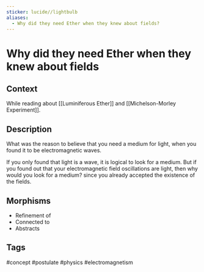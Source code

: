 ```yaml
---
sticker: lucide//lightbulb
aliases:
  - Why did they need Ether when they knew about fields?
---
```

# Why did they need Ether when they knew about fields
## Context
While reading about [[Luminiferous Ether]] and [[Michelson-Morley Experiment]].

## Description

What was the reason to believe that you need a medium for light, when you found it to be electromagnetic waves.

If you only found that light is a wave, it is logical to look for a medium. But if you found out that your electromagnetic field oscillations are light, then why would you look for a medium? since you already accepted the existence of the fields.

## Morphisms
- Refinement of 
- Connected to
- Abstracts

## Tags
#concept #postulate #physics #electromagnetism 
